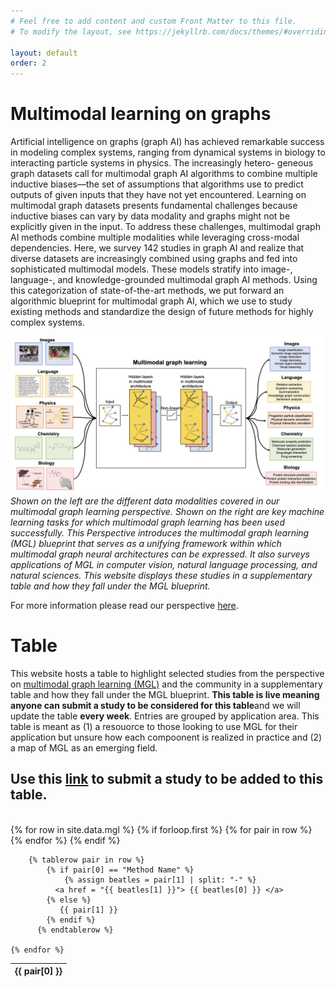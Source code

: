 ```yaml
---
# Feel free to add content and custom Front Matter to this file.
# To modify the layout, see https://jekyllrb.com/docs/themes/#overriding-theme-defaults

layout: default
order: 2
---
```

# Multimodal learning on graphs 

Artificial intelligence on graphs (graph AI) has achieved remarkable success in modeling complex systems, ranging from dynamical systems in biology to interacting particle systems in physics. The increasingly hetero- geneous graph datasets call for multimodal graph AI algorithms to combine multiple inductive biases—the set of assumptions that algorithms use to predict outputs of given inputs that they have not yet encountered. Learning on multimodal graph datasets presents fundamental challenges because inductive biases can vary by data modality and graphs might not be explicitly given in the input. To address these challenges, multimodal graph AI methods combine multiple modalities while leveraging cross-modal dependencies. Here, we survey 142 studies in graph AI and realize that diverse datasets are increasingly combined using graphs and fed into sophisticated multimodal models. These models stratify into image-, language-, and knowledge-grounded multimodal graph AI methods. Using this categorization of state-of-the-art methods, we put forward an algorithmic blueprint for multimodal graph AI, which we use to study existing methods and standardize the design of future methods for highly complex systems.

![align="center"](images/Figure1.jpg)
*Shown on the left are the different data modalities covered in our multimodal graph learning perspective. Shown on the right are key machine learning tasks for which multimodal graph learning has been used successfully. This Perspective introduces the multimodal graph learning (MGL) blueprint that serves as a unifying framework within which multimodal graph neural architectures can be expressed. It also surveys applications of MGL in computer vision, natural language processing, and natural sciences. This website displays these studies in a supplementary table and how they fall under the MGL blueprint.*

For more information please read our perspective [here](https://arxiv.org/abs/2209.03299).

# Table

This website hosts a table to highlight selected studies from the perspective on [multimodal graph learning (MGL)](https://arxiv.org/abs/2209.03299) and the community in a supplementary table and how they fall under the MGL blueprint. **This table is live meaning anyone can submit a study to be considered for this table**and we will update the table **every week**. Entries are grouped by application area. This table is meant as (1) a resouorce to those looking to use MGL for their application but unsure how each compoonent is realized in practice and (2) a map of MGL as an emerging field.

## Use this [link](https://forms.gle/ACBwCCfH6UzTeaBZ8) to submit a study to be added to this table.

<br />

<table id = "mgl" class="display">
  {% for row in site.data.mgl %}
      {% if forloop.first %}
        <thead>
        <tr>
          {% for pair in row %}
            <th>{{ pair[0] }}</th>
          {% endfor %}
        </tr>
        </thead>
      {% endif %}
    
        {% tablerow pair in row %}
      		{% if pair[0] == "Method Name" %}
      			{% assign beatles = pair[1] | split: "-" %}
      		  <a href = "{{ beatles[1] }}"> {{ beatles[0] }} </a> 
      		{% else %}
      		   {{ pair[1] }}
      		{% endif %}
          {% endtablerow %}
      
    {% endfor %}
</table>


<script type="text/javascript" class="init">
$(document).ready(function() {
  // Create a new DataTable object
  table = $('#mgl').DataTable();
});
</script>

  

<br />
<br />





